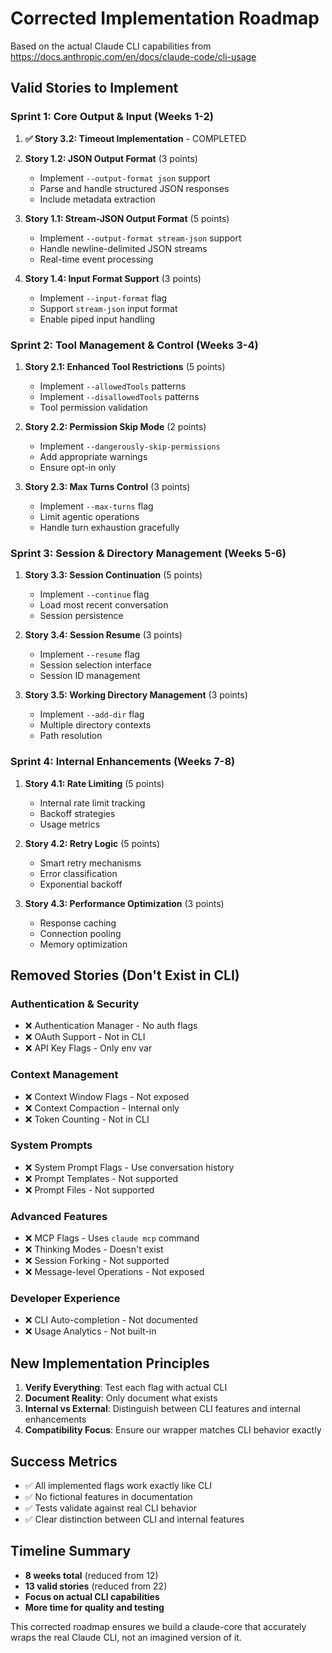# Corrected Implementation Roadmap

Based on the actual Claude CLI capabilities from https://docs.anthropic.com/en/docs/claude-code/cli-usage

## Valid Stories to Implement

### Sprint 1: Core Output & Input (Weeks 1-2)
1. **✅ Story 3.2: Timeout Implementation** - COMPLETED
2. **Story 1.2: JSON Output Format** (3 points)
   - Implement `--output-format json` support
   - Parse and handle structured JSON responses
   - Include metadata extraction
   
3. **Story 1.1: Stream-JSON Output Format** (5 points)
   - Implement `--output-format stream-json` support
   - Handle newline-delimited JSON streams
   - Real-time event processing

4. **Story 1.4: Input Format Support** (3 points)
   - Implement `--input-format` flag
   - Support `stream-json` input format
   - Enable piped input handling

### Sprint 2: Tool Management & Control (Weeks 3-4)
1. **Story 2.1: Enhanced Tool Restrictions** (5 points)
   - Implement `--allowedTools` patterns
   - Implement `--disallowedTools` patterns
   - Tool permission validation

2. **Story 2.2: Permission Skip Mode** (2 points)
   - Implement `--dangerously-skip-permissions`
   - Add appropriate warnings
   - Ensure opt-in only

3. **Story 2.3: Max Turns Control** (3 points)
   - Implement `--max-turns` flag
   - Limit agentic operations
   - Handle turn exhaustion gracefully

### Sprint 3: Session & Directory Management (Weeks 5-6)
1. **Story 3.3: Session Continuation** (5 points)
   - Implement `--continue` flag
   - Load most recent conversation
   - Session persistence

2. **Story 3.4: Session Resume** (3 points)
   - Implement `--resume` flag
   - Session selection interface
   - Session ID management

3. **Story 3.5: Working Directory Management** (3 points)
   - Implement `--add-dir` flag
   - Multiple directory contexts
   - Path resolution

### Sprint 4: Internal Enhancements (Weeks 7-8)
1. **Story 4.1: Rate Limiting** (5 points)
   - Internal rate limit tracking
   - Backoff strategies
   - Usage metrics

2. **Story 4.2: Retry Logic** (5 points)
   - Smart retry mechanisms
   - Error classification
   - Exponential backoff

3. **Story 4.3: Performance Optimization** (3 points)
   - Response caching
   - Connection pooling
   - Memory optimization

## Removed Stories (Don't Exist in CLI)

### Authentication & Security
- ❌ Authentication Manager - No auth flags
- ❌ OAuth Support - Not in CLI
- ❌ API Key Flags - Only env var

### Context Management
- ❌ Context Window Flags - Not exposed
- ❌ Context Compaction - Internal only
- ❌ Token Counting - Not in CLI

### System Prompts
- ❌ System Prompt Flags - Use conversation history
- ❌ Prompt Templates - Not supported
- ❌ Prompt Files - Not supported

### Advanced Features
- ❌ MCP Flags - Uses `claude mcp` command
- ❌ Thinking Modes - Doesn't exist
- ❌ Session Forking - Not supported
- ❌ Message-level Operations - Not exposed

### Developer Experience
- ❌ CLI Auto-completion - Not documented
- ❌ Usage Analytics - Not built-in

## New Implementation Principles

1. **Verify Everything**: Test each flag with actual CLI
2. **Document Reality**: Only document what exists
3. **Internal vs External**: Distinguish between CLI features and internal enhancements
4. **Compatibility Focus**: Ensure our wrapper matches CLI behavior exactly

## Success Metrics

- ✅ All implemented flags work exactly like CLI
- ✅ No fictional features in documentation
- ✅ Tests validate against real CLI behavior
- ✅ Clear distinction between CLI and internal features

## Timeline Summary

- **8 weeks total** (reduced from 12)
- **13 valid stories** (reduced from 22)
- **Focus on actual CLI capabilities**
- **More time for quality and testing**

This corrected roadmap ensures we build a claude-core that accurately wraps the real Claude CLI, not an imagined version of it.